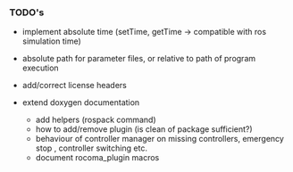 ### TODO's ###

* implement absolute time (setTime, getTime -> compatible with ros simulation time)
* absolute path for parameter files, or relative to path of program execution
* add/correct license headers
* extend doxygen documentation

     * add helpers (rospack command)
     * how to add/remove plugin (is clean of package sufficient?)
     * behaviour of controller manager on missing controllers, emergency stop , controller switching etc.
     * document rocoma_plugin macros